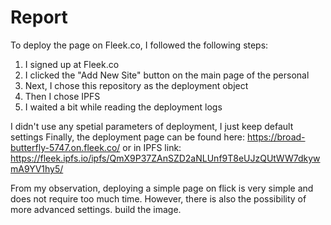 # Report

To deploy the page on Fleek.co, I followed the following steps: 

1) I signed up at Fleek.co
2) I clicked the "Add New Site" button on the main page of the personal 
3) Next, I chose this repository as the deployment object
4) Then I chose IPFS
5) I waited a bit while reading the deployment logs

I didn't use any spetial parameters of deployment, I just keep default settings
Finally, the deployment page can be found here: https://broad-butterfly-5747.on.fleek.co/
or in IPFS link: https://fleek.ipfs.io/ipfs/QmX9P37ZAnSZD2aNLUnf9T8eUJzQUtWW7dkywmA9YV1hy5/

From my observation, deploying a simple page on flick is very simple and does not require too much time. However, there is also the possibility of more advanced settings.
build the image.